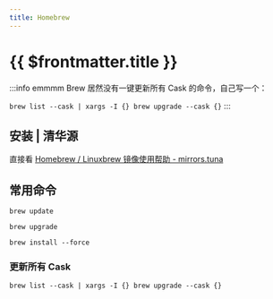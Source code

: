 ```yaml
---
title: Homebrew
---
```


# {{ $frontmatter.title }}
:::info emmmm
Brew 居然没有一键更新所有 Cask 的命令，自己写一个：

`brew list --cask | xargs -I {} brew upgrade --cask {}`
:::

## 安装 | 清华源

直接看 [Homebrew / Linuxbrew 镜像使用帮助 - mirrors.tuna](https://mirrors.tuna.tsinghua.edu.cn/help/homebrew/)


## 常用命令

```shell
brew update

brew upgrade

brew install --force

```



### 更新所有 Cask

```shell
brew list --cask | xargs -I {} brew upgrade --cask {}
```